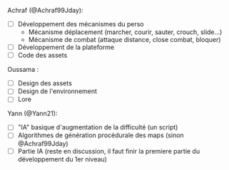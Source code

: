 Achraf (@Achraf99Jday):
- [ ] Développement des mécanismes du perso
  * Mécanisme déplacement (marcher, courir, sauter, crouch, slide...)
  * Mécanisme de combat (attaque distance, close combat, bloquer)
- [ ] Développement de la plateforme
- [ ] Code des assets

Oussama : 
- [ ] Design des assets
- [ ] Design de l'environnement
- [ ] Lore

Yann (@Yann21):
- [ ] "IA" basique d'augmentation de la difficulté (un script)
- [ ] Algorithmes de génération procédurale des maps (sinon @Achraf99Jday)
- [ ] Partie IA (reste en discussion, il faut finir la premiere partie du développement du 1er niveau)
